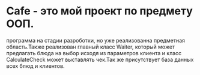 # Cafe - это мой проект по предмету ООП.
программа на стадии разроботки, но уже реализованна предметная область.Также реализован главный класс Waiter, который может предлагать блюда на выбор исходя из параметров клиента и класс CalculateCheck может выставлять чек.Так же присутствует база данных всех блюд и клиентов.
